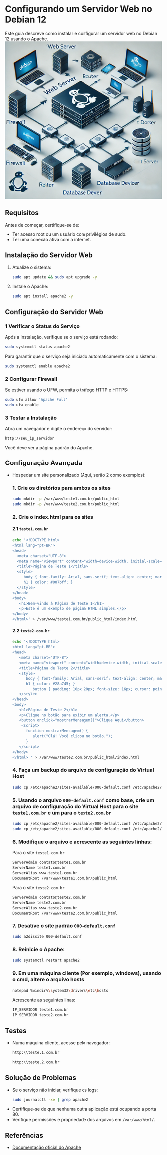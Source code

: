 # Configurando um Servidor Web no Debian 12
Este guia descreve como instalar e configurar um servidor web no Debian 12 usando o Apache.
![Servidor WEB](imagens/WebServer.webp)  
## Requisitos
Antes de começar, certifique-se de:
- Ter acesso root ou um usuário com privilégios de sudo.
- Ter uma conexão ativa com a internet.

## Instalação do Servidor Web
1. Atualize o sistema:
   ```bash
   sudo apt update && sudo apt upgrade -y
   ```

2. Instale o Apache:
   ```bash
   sudo apt install apache2 -y
   ```

## Configuração do Servidor Web
### 1 Verificar o Status do Serviço
Após a instalação, verifique se o serviço está rodando:
   ```bash
   sudo systemctl status apache2
   ```
   Para garantir que o serviço seja iniciado automaticamente com o sistema:
   ```bash
   sudo systemctl enable apache2
   ```

### 2 Configurar Firewall
Se estiver usando o UFW, permita o tráfego HTTP e HTTPS:
   ```bash
   sudo ufw allow 'Apache Full'
   sudo ufw enable
   ```

### 3 Testar a Instalação
Abra um navegador e digite o endereço do servidor:
   ```
   http://seu_ip_servidor
   ```
   Você deve ver a página padrão do Apache.

## Configuração Avançada
- Hospedar um site personalizado (Aqui, serão 2 como exemplos):  

  ### 1. Crie os diretórios para ambos os sites
  ```bash
  sudo mkdir -p /var/www/teste1.com.br/public_html
  sudo mkdir -p /var/www/teste2.com.br/public_html
  ```
   
  ### 2. Crie o index.html para os sites  
  #### 2.1 `teste1.com.br`
  ```bash
  echo '<!DOCTYPE html>
  <html lang="pt-BR">
  <head>
    <meta charset="UTF-8">
    <meta name="viewport" content="width=device-width, initial-scale=1.0">
    <title>Página de Teste 1</title>
    <style>
       body { font-family: Arial, sans-serif; text-align: center; margin: 50px; }
       h1 { color: #007bff; }
    </style>
  </head>
  <body>
     <h1>Bem-vindo à Página de Teste 1</h1>
     <p>Este é um exemplo de página HTML simples.</p>
  </body>
  </html>' > /var/www/teste1.com.br/public_html/index.html
  ```
    
  #### 2.2 `teste2.com.br`
  ```bash
  echo '<!DOCTYPE html>
  <html lang="pt-BR">
  <head>
     <meta charset="UTF-8">
     <meta name="viewport" content="width=device-width, initial-scale=1.0">
     <title>Página de Teste 2</title>
     <style>
        body { font-family: Arial, sans-serif; text-align: center; margin: 50px; }
        h1 { color: #28a745; }
           button { padding: 10px 20px; font-size: 16px; cursor: pointer; }
     </style>
  </head>
  <body>
     <h1>Página de Teste 2</h1>
     <p>Clique no botão para exibir um alerta.</p>
     <button onclick="mostrarMensagem()">Clique Aqui</button>
      <script>
        function mostrarMensagem() {
           alert("Olá! Você clicou no botão.");
        }
     </script>
  </body>
  </html> ' > /var/www/teste2.com.br/public_html/index.html
  ```
   
  ### 4. Faça um backup do arquivo de configuração do Virtual Host
  ```bash
  sudo cp /etc/apache2/sites-available/000-default.conf /etc/apache2/sites-available/000-default.conf.old
  ```

  ### 5. Usando o arquivo `000-default.conf` como base, crie um arquivo de configuração do Virtual Host para o site `teste1.com.br` e um para o `teste2.com.br`
  ```bash
  sudo cp /etc/apache2/sites-available/000-default.conf /etc/apache2/sites-available/teste1.com.br.conf
  sudo cp /etc/apache2/sites-available/000-default.conf /etc/apache2/sites-available/teste2.com.br.conf
  ```
   
  ### 6. Modifique o arquivo e acrescente as seguintes linhas:  
  Para o site `teste1.com.br`
  ```bash
  ServerAdmin contato@teste1.com.br
  ServerName teste1.com.br
  ServerAlias www.teste1.com.br
  DocumentRoot /var/www/teste1.com.br/public_html
  ```  
   
  Para o site `teste2.com.br`
  ```bash
  ServerAdmin contato@teste2.com.br
  ServerName teste2.com.br
  ServerAlias www.teste2.com.br
  DocumentRoot /var/www/teste2.com.br/public_html
  ```
   
  ### 7. Desative o site padrão `000-default.conf`
  ```bash
  sudo a2dissite 000-default.conf
  ```
  
  ### 8. Reinicie o Apache:
  ```bash
  sudo systemctl restart apache2
  ```
   
  ### 9. Em uma máquina cliente (Por exemplo, windows), usando o cmd, altere o arquivo hosts
  ```bash
  notepad %windir%\system32\drivers\etc\hosts
  ```
   
  Acrescente as seguintes linas:
  ```bash
  IP_SERVIDOR teste1.com.br
  IP_SERVIDOR teste2.com.br
  ```
   
## Testes  
- Numa máquina cliente, acesse pelo navegador: 
  ```bash
  http:\\teste.1.com.br
  ```
  ```bash
  http:\\teste.2.com.br
  ```
  
## Solução de Problemas
- Se o serviço não iniciar, verifique os logs:
  ```bash
  sudo journalctl -xe | grep apache2
  ```
- Certifique-se de que nenhuma outra aplicação está ocupando a porta 80.
- Verifique permissões e propriedade dos arquivos em `/var/www/html/`.

## Referências
- [Documentação oficial do Apache](https://httpd.apache.org/docs/2.4/)


